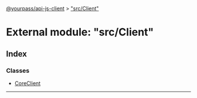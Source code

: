 [@yourpass/api-js-client](../README.md) > ["src/Client"](../modules/_src_client_.md)

# External module: "src/Client"

## Index

### Classes

* [CoreClient](../classes/_src_client_.coreclient.md)

---

